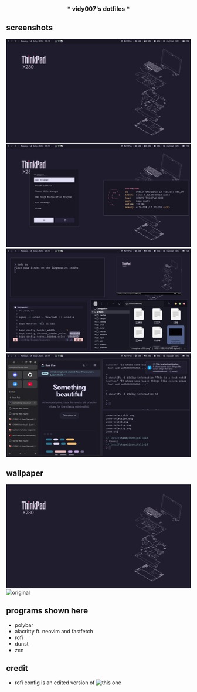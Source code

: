 ### <p align=center>\* vidy007's dotfiles \* </p>

## screenshots

![](docs/1.png)
![](docs/2.png)
![](docs/3.png)
![](docs/4.png)

## wallpaper
![](./rosepine-x280.png)
![original](https://www.reddit.com/r/thinkpad/comments/1karud8/made_some_wallpapers_for_the_thinkpad_x280/)
## programs shown here
* polybar
* alacritty ft. neovim and fastfetch
* rofi
* dunst
* zen
## credit
* rofi config is an edited version of ![this one](https://github.com/adi1090x/rofi/blob/master/files/launchers/type-1/style-3.rasi)
